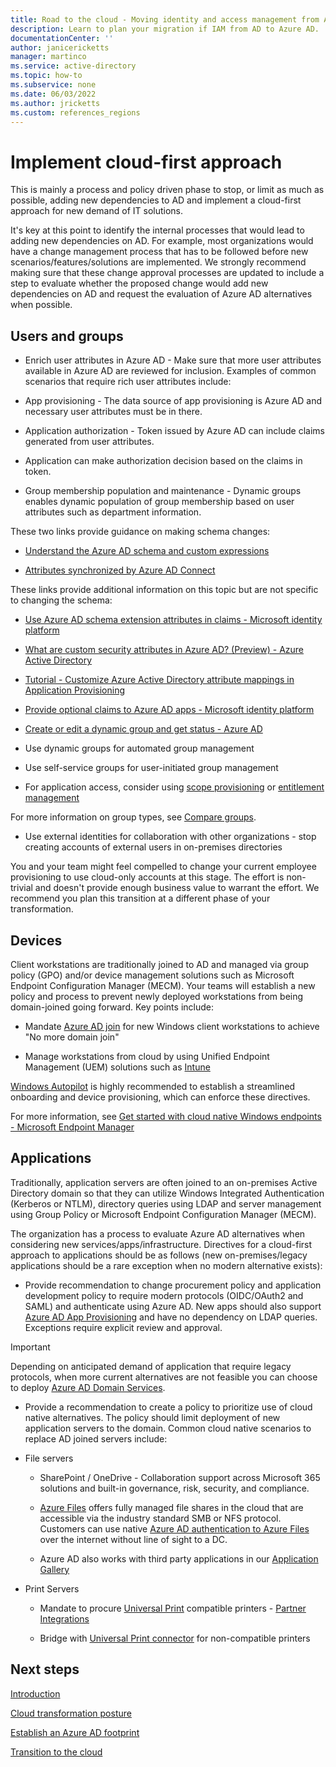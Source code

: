 ```yaml
---
title: Road to the cloud - Moving identity and access management from AD to Azure AD
description: Learn to plan your migration if IAM from AD to Azure AD.
documentationCenter: ''
author: janicericketts
manager: martinco
ms.service: active-directory
ms.topic: how-to
ms.subservice: none
ms.date: 06/03/2022
ms.author: jricketts
ms.custom: references_regions
---
```


# Implement cloud-first approach

This is mainly a process and policy driven phase to stop, or limit as much as possible, adding new dependencies to AD and implement a cloud-first approach for new demand of IT solutions.

It's key at this point to identify the internal processes that would lead to adding new dependencies on AD. For example, most organizations would have a change management process that has to be followed before new scenarios/features/solutions are implemented. We strongly recommend making sure that these change approval processes are updated to include a step to evaluate whether the proposed change would add new dependencies on AD and request the evaluation of Azure AD alternatives when possible.

## Users and groups

* Enrich user attributes in Azure AD - Make sure that more user attributes available in Azure AD are reviewed for inclusion. Examples of common scenarios that require rich user attributes include:

* App provisioning - The data source of app provisioning is Azure AD and necessary user attributes must be in there.

* Application authorization - Token issued by Azure AD can include claims generated from user attributes. 

* Application can make authorization decision based on the claims in token.

* Group membership population and maintenance - Dynamic groups enables dynamic population of group membership based on user attributes such as department information.

These two links provide guidance on making schema changes:

* [Understand the Azure AD schema and custom expressions](../cloud-sync/concept-attributes.md)

* [Attributes synchronized by Azure AD Connect](../hybrid/reference-connect-sync-attributes-synchronized.md)

These links provide additional information on this topic but are not specific to changing the schema:

* [Use Azure AD schema extension attributes in claims - Microsoft identity platform](../develop/active-directory-schema-extensions.md)

* [What are custom security attributes in Azure AD? (Preview) - Azure Active Directory](../fundamentals/custom-security-attributes-overview.md)

* [Tutorial - Customize Azure Active Directory attribute mappings in Application Provisioning](../app-provisioning/customize-application-attributes.md)

* [Provide optional claims to Azure AD apps - Microsoft identity platform](../develop/active-directory-optional-claims.md)

* [Create or edit a dynamic group and get status - Azure AD](../enterprise-users/groups-create-rule.md)

* Use dynamic groups for automated group management

* Use self-service groups for user-initiated group management

* For application access, consider using [scope provisioning](../app-provisioning/define-conditional-rules-for-provisioning-user-accounts.md) or [entitlement management](../governance/entitlement-management-overview.md)

For more information on group types, see [Compare groups](/microsoft-365/admin/create-groups/compare-groups?view=o365-worldwide).

* Use external identities for collaboration with other organizations - stop creating accounts of external users in on-premises directories

You and your team might feel compelled to change your current employee provisioning to use cloud-only accounts at this stage. The effort is non-trivial and doesn't provide enough business value to warrant the effort. We recommend you plan this transition at a different phase of your transformation.

## Devices

Client workstations are traditionally joined to AD and managed via group policy (GPO) and/or device management solutions such as Microsoft Endpoint Configuration Manager (MECM). Your teams will establish a new policy and process to prevent newly deployed workstations from being domain-joined going forward. Key points include:

* Mandate [Azure AD join](h../devices/concept-azure-ad-join.md) for new Windows client workstations to achieve "No more domain join"

* Manage workstations from cloud by using Unified Endpoint Management (UEM) solutions such as [Intune](/mem/intune/fundamentals/what-is-intune)

[Windows Autopilot](/mem/autopilot/windows-autopilot) is highly recommended to establish a streamlined onboarding and device provisioning, which can enforce these directives.

For more information, see [Get started with cloud native Windows endpoints - Microsoft Endpoint Manager](/mem/cloud-native-windows-endpoints)

## Applications

Traditionally, application servers are often joined to an on-premises Active Directory domain so that they can utilize Windows Integrated Authentication (Kerberos or NTLM), directory queries using LDAP and server management using Group Policy or Microsoft Endpoint Configuration Manager (MECM).

The organization has a process to evaluate Azure AD alternatives when considering new services/apps/infrastructure. Directives for a cloud-first approach to applications should be as follows (new on-premises/legacy applications should be a rare exception when no modern alternative exists):

* Provide recommendation to change procurement policy and application development policy to require modern protocols (OIDC/OAuth2 and SAML) and authenticate using Azure AD. New apps should also support [Azure AD App Provisioning](../app-provisioning/what-is-hr-driven-provisioning.md) and have no dependency on LDAP queries. Exceptions require explicit review and approval.

> [!IMPORTANT]
> Depending on anticipated demand of application that require legacy protocols, when more current alternatives are not feasible you can choose to deploy [Azure AD Domain Services](../../active-directory-domain-services/overview.md).

* Provide a recommendation to create a policy to prioritize use of cloud native alternatives. The policy should limit deployment of new application servers to the domain. Common cloud native scenarios to replace AD joined servers include:

* File servers

  * SharePoint / OneDrive - Collaboration support across Microsoft 365 solutions and built-in governance, risk, security, and compliance.

  * [Azure Files](../../storage/files/storage-files-introduction.md) offers fully managed file shares in the cloud that are accessible via the industry standard SMB or NFS protocol. Customers can use native [Azure AD authentication to Azure Files](../../virtual-desktop/create-profile-container-azure-ad.md) over the internet without line of sight to a DC.

  * Azure AD also works with third party applications in our [Application Gallery](/security/business/identity-access-management/integrated-apps-azure-ad)

* Print Servers

  * Mandate to procure [Universal Print](/universal-print/) compatible printers - [Partner Integrations](/universal-print/fundamentals/universal-print-partner-integrations)

  * Bridge with [Universal Print connector](/universal-print/fundamentals/universal-print-connector-overview) for non-compatible printers

## Next steps

[Introduction](road-to-the-cloud-introduction.md)

[Cloud transformation posture](road-to-the-cloud-posture.md)

[Establish an Azure AD footprint](road-to-the-cloud-establish.md)

[Transition to the cloud](road-to-the-cloud-migrate.md)
